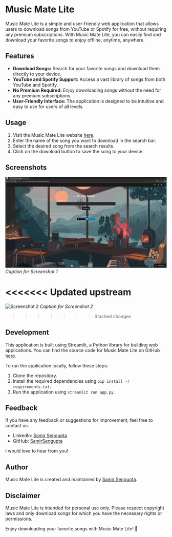 # Music Mate Lite

Music Mate Lite is a simple and user-friendly web application that allows users to download songs from YouTube or Spotify for free, without requiring any premium subscriptions. With Music Mate Lite, you can easily find and download your favorite songs to enjoy offline, anytime, anywhere.

## Features
- **Download Songs:** Search for your favorite songs and download them directly to your device.
- **YouTube and Spotify Support:** Access a vast library of songs from both YouTube and Spotify.
- **No Premium Required:** Enjoy downloading songs without the need for any premium subscriptions.
- **User-Friendly Interface:** The application is designed to be intuitive and easy to use for users of all levels.

## Usage
1. Visit the Music Mate Lite website [here](https://music-mate-by-samir-sengupta.streamlit.app/).
2. Enter the name of the song you want to download in the search bar.
3. Select the desired song from the search results.
4. Click on the download button to save the song to your device.

## Screenshots

![Screenshot 1](bg1.png)
*Caption for Screenshot 1*

<<<<<<< Updated upstream
=======
![Screenshot 2](/path/to/screenshot2.png)
*Caption for Screenshot 2*

>>>>>>> Stashed changes
## Development
This application is built using Streamlit, a Python library for building web applications. You can find the source code for Music Mate Lite on GitHub [here](#).

To run the application locally, follow these steps:
1. Clone the repository.
2. Install the required dependencies using `pip install -r requirements.txt`.
3. Run the application using `streamlit run app.py`.

## Feedback
If you have any feedback or suggestions for improvement, feel free to contact us:
- LinkedIn: [Samir Sengupta](https://www.linkedin.com/in/samirsengupta/)
- GitHub: [SamirSengupta](https://github.com/SamirSengupta)

I would love to hear from you!


## Author
Music Mate Lite is created and maintained by [Samir Sengupta](https://neuralthread.cloud/samir).

## Disclaimer
Music Mate Lite is intended for personal use only. Please respect copyright laws and only download songs for which you have the necessary rights or permissions.

Enjoy downloading your favorite songs with Music Mate Lite! 🎵
